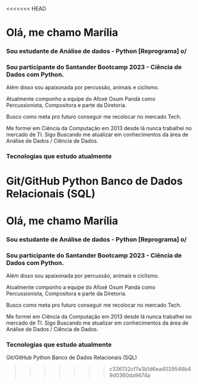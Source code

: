 <<<<<<< HEAD
# Olá, me chamo Marília

### Sou estudante de Análise de dados - Python [Reprograma]  o/
### Sou participante do Santander Bootcamp 2023 - Ciência de Dados com Python.

Além disso sou apaixonada por percussão, animais e ciclismo.

Atualmente componho a equipe do Afoxé Oxum Pandá como Percussionista, Compositora e parte da Diretoria. 

Busco como meta pro futuro conseguir me recolocar no mercado Tech.

Me formei em Ciência da Computação em 2013 
desde lá nunca trabalhei no mercado de TI.
Sigo Buscando me atualizar em conhecimentos da área de Análise de Dados / Ciência de Dados.

### Tecnologias que estudo atualmente

Git/GitHub
Python
Banco de Dados Relacionais (SQL)
=======
# Olá, me chamo Marília

### Sou estudante de Análise de dados - Python [Reprograma]  o/
### Sou participante do Santander Bootcamp 2023 - Ciência de Dados com Python.

Além disso sou apaixonada por percussão, animais e ciclismo.

Atualmente componho a equipe do Afoxé Oxum Pandá como Percussionista, Compositora e parte da Diretoria. 

Busco como meta pro futuro conseguir me recolocar no mercado Tech.

Me formei em Ciência da Computação em 2013 
desde lá nunca trabalhei no mercado de TI.
Sigo Buscando me atualizar em conhecimentos da área de Análise de Dados / Ciência de Dados.

### Tecnologias que estudo atualmente

Git/GitHub
Python
Banco de Dados Relacionais (SQL)
>>>>>>> c336132cf7a3b1d6ea4029546b49d0360da9674a
